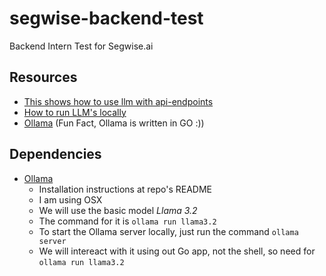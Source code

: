 # segwise-backend-test
Backend Intern Test for Segwise.ai

## Resources
* [This shows how to use llm with api-endpoints](https://go.dev/blog/llmpowered)
* [How to run LLM's locally](https://medium.com/@rifai201/talkative-your-golang-gateway-to-powerful-large-language-models-7577814bb7c3
)
* [Ollama](https://github.com/ollama/ollama) (Fun Fact, Ollama is written in GO :))


## Dependencies
* [Ollama](https://github.com/ollama/ollama)
    * Installation instructions at repo's README
    * I am using OSX
    * We will use the basic model *Llama 3.2*
    * The command for it is `ollama run llama3.2`
    * To  start the Ollama server locally, just run the command `ollama server`
    * We will intereact with  it using out Go app, not the shell, so need for `ollama run llama3.2`
